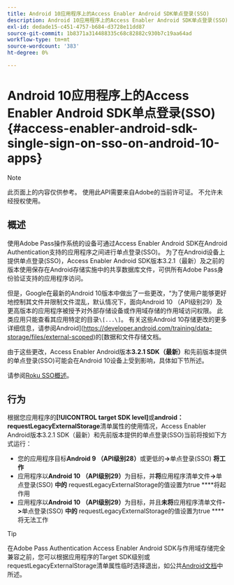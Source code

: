 ```yaml
---
title: Android 10应用程序上的Access Enabler Android SDK单点登录(SSO)
description: Android 10应用程序上的Access Enabler Android SDK单点登录(SSO)
exl-id: dedade15-c451-4757-b684-d3728e11dd87
source-git-commit: 1b8371a314488335c68c82882c930b7c19aa64ad
workflow-type: tm+mt
source-wordcount: '383'
ht-degree: 0%

---
```


# Android 10应用程序上的Access Enabler Android SDK单点登录(SSO) {#access-enabler-android-sdk-single-sign-on-sso-on-android-10-apps}

>[!NOTE]
>
>此页面上的内容仅供参考。 使用此API需要来自Adobe的当前许可证。 不允许未经授权使用。

## 概述

使用Adobe Pass操作系统的设备可通过Access Enabler Android SDK在Android Authentication支持的应用程序之间进行单点登录(SSO)。 为了在Android设备上提供单点登录(SSO)，Access Enabler Android SDK版本3.2.1（最新）及之前的版本使用保存在Android存储实施中的共享数据库文件，可供所有Adobe Pass身份验证支持的应用程序访问。

但是，Google在最新的Android 10版本中做出了一些更改，“为了使用户能够更好地控制其文件并限制文件混乱，默认情况下，面向Android 10 （API级别29）及更高版本的应用程序被授予对外部存储设备或作用域存储的作用域访问权限。 此类应用只能查看其应用特定的目录`\[...\]`。 有关这些Android 10存储更改的更多详细信息，请参阅Android](https://developer.android.com/training/data-storage/files/external-scoped)的[数据和文件存储文档。

由于这些更改，Access Enabler Android版本&#x200B;**3.2.1 SDK（最新）**&#x200B;和先前版本提供的单点登录(SSO)可能会在Android 10设备上受到影响，具体如下节所述。

请参阅[Roku SSO概述](/help/authentication/roku-sso-overview.md)。

## 行为

根据您应用程序的&#x200B;**[!UICONTROL target SDK level]**&#x200B;或&#x200B;**android：requestLegacyExternalStorage**&#x200B;清单属性的使用情况，Access Enabler Android版本3.2.1 SDK（最新）和先前版本提供的单点登录(SSO)当前将按如下方式运行：

- 您的应用程序目标&#x200B;**Android 9 （API级别28）**&#x200B;或更低的&#x200B;**-\>**&#x200B;单点登录(SSO) **将工作**
- 应用程序以&#x200B;**Android 10** **（API级别29）**&#x200B;为目标，并&#x200B;**将**&#x200B;应用程序清单文件&#x200B;**-\>**&#x200B;单点登录(SSO) **中的** requestLegacyExternalStorage的值设置为true ****&#x200B;将起作用
- 应用程序以&#x200B;**Android 10** **（API级别29）**&#x200B;为目标，并且&#x200B;**未将**&#x200B;应用程序清单文件&#x200B;**-\>**&#x200B;单点登录(SSO) **中的** requestLegacyExternalStorage的值设置为true ****&#x200B;将无法工作


>[!TIP]
>
> 在Adobe Pass Authentication Access Enabler Android SDK与作用域存储完全兼容之前，您可以根据应用程序的Target SDK级别或requestLegacyExternalStorage清单属性临时选择退出，如公共[Android文档](https://developer.android.com/training/data-storage/files/external-scoped#opt-out-of-scoped-storage)中所述。
